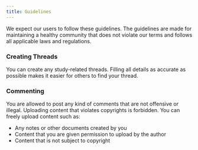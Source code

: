 ```yaml
---
title: Guidelines
---
```


We expect our users to follow these guidelines. The guidelines are made for maintaining a healthy community that does not violate our terms and follows all applicable laws and regulations.

### Creating Threads

You can create any study-related threads. Filling all details as accurate as possible makes it easier for others to find your thread.

### Commenting

You are allowed to post any kind of comments that are not offensive or illegal. Uploading content that violates copyrights is forbidden. You can freely upload content such as:

- Any notes or other documents created by you
- Content that you are given permission to upload by the author
- Content that is not subject to copyright
